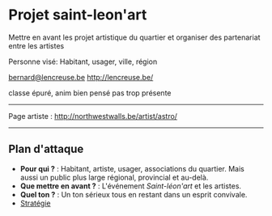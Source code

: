 # Projet saint-leon'art

Mettre en avant les projet artistique du quartier et organiser des partenariat entre les artistes 

Personne visé: Habitant, usager, ville, région

bernard@lencreuse.be
http://lencreuse.be/

classe épuré, anim bien pensé pas trop présente

***
Page artiste : http://northwestwalls.be/artist/astro/
***
## Plan d'attaque
* **Pour qui ?** : Habitant, artiste, usager, associations du quartier. Mais aussi un public plus large régional, provincial et au-delà.
* **Que mettre en avant ?** : L'événement *Saint-léon'art* et les artistes.
* **Quel ton ?** : Un ton sérieux tous en restant dans un esprit convivale.
* [Stratégie](http://maxime-cibetta.be "Lien vers le pdf du plan de liaison du site")
